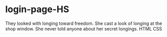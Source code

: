 # login-page-HS
They looked with longing toward freedom. She cast a look of longing at the shop window. She never told anyone about her secret longings.
HTML CSS
